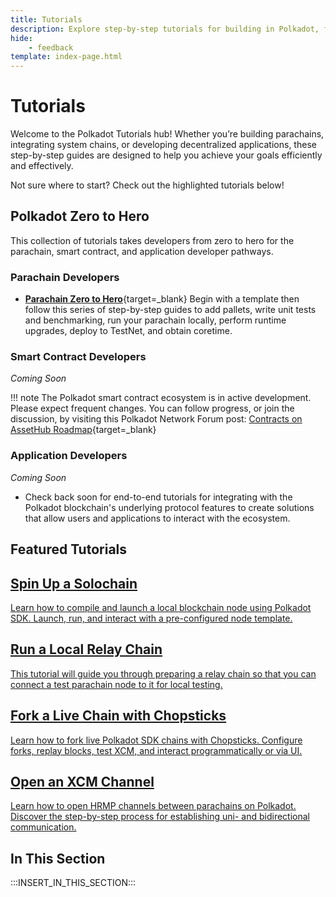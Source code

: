 ```yaml
---
title: Tutorials
description: Explore step-by-step tutorials for building in Polkadot, from parachain deployment and testing to cross-chain asset creation and XCM channel management.
hide: 
    - feedback
template: index-page.html
---
```


# Tutorials

Welcome to the Polkadot Tutorials hub! Whether you’re building parachains, integrating system chains, or developing decentralized applications, these step-by-step guides are designed to help you achieve your goals efficiently and effectively. 

Not sure where to start? Check out the highlighted tutorials below!

## Polkadot Zero to Hero 

This collection of tutorials takes developers from zero to hero for the parachain, smart contract, and application developer pathways. 

### Parachain Developers

<div class="grid cards" markdown>

- [**Parachain Zero to Hero**](/tutorials/zero-to-hero/parachain-zero-to-hero/){target=\_blank} Begin with a template then follow this series of step-by-step guides to add pallets, write unit tests and benchmarking, run your parachain locally, perform runtime upgrades, deploy to TestNet, and obtain coretime.

</div>

### Smart Contract Developers

_Coming Soon_ 

!!! note
    The Polkadot smart contract ecosystem is in active development. Please expect frequent changes. You can follow progress, or join the discussion, by visiting this Polkadot Network Forum post: [Contracts on AssetHub Roadmap](https://forum.polkadot.network/t/contracts-on-assethub-roadmap/9513/57){target=\_blank}

### Application Developers

_Coming Soon_

<div class=" grid cards" markdown>

- Check back soon for end-to-end tutorials for integrating with the Polkadot blockchain's underlying protocol features to create solutions that allow users and applications to interact with the ecosystem.

</div>

## Featured Tutorials

<div class="subsection-wrapper">
  <div class="card">
    <a href="/tutorials/polkadot-sdk/parachains/local-chain/launch-a-local-solochain/">
      <h2 class="title">Spin Up a Solochain</h2>
      <p class="description">Learn how to compile and launch a local blockchain node using Polkadot SDK. Launch, run, and interact with a pre-configured node template.</p>
    </a>
  </div>
    <div class="card">
    <a href="/tutorials/polkadot-sdk/parachains/connect-to-relay-chain/">
      <h2 class="title">Run a Local Relay Chain</h2>
      <p class="description">This tutorial will guide you through preparing a relay chain so that you can connect a test parachain node to it for local testing.</p>
    </a>
  </div>
    <div class="card">
    <a href="/tutorials/polkadot-sdk/testing/fork-live-chains/">
      <h2 class="title">Fork a Live Chain with Chopsticks</h2>
      <p class="description">Learn how to fork live Polkadot SDK chains with Chopsticks. Configure forks, replay blocks, test XCM, and interact programmatically or via UI.</p>
    </a>
  </div>
    <div class="card">
    <a href="/tutorials/interoperability/xcm-channels/para-to-para/">
      <h2 class="title">Open an XCM Channel</h2>
      <p class="description">Learn how to open HRMP channels between parachains on Polkadot. Discover the step-by-step process for establishing uni- and bidirectional communication.</p>
    </a>
  </div>
</div>

## In This Section

:::INSERT_IN_THIS_SECTION:::
